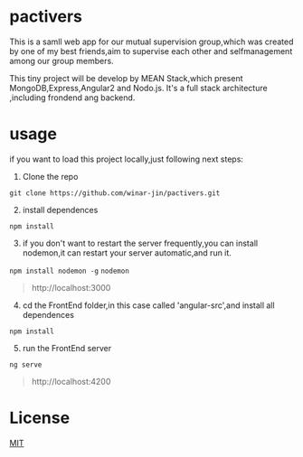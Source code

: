 # pactivers

This is a samll web app for our mutual supervision group,which was created by one of my best friends,aim to supervise each other and selfmanagement among our group members.

This tiny project will be develop by MEAN Stack,which present MongoDB,Express,Angular2 and Nodo.js. It's a full stack architecture ,including frondend ang backend.

# usage

if you want to load this project locally,just following next steps:

1. Clone the repo

`git clone https://github.com/winar-jin/pactivers.git`

2. install dependences

`npm install`

3. if you don't want to restart the server frequently,you can install nodemon,it can restart your server automatic,and run it.

`npm install nodemon -g`
`nodemon`  
> http://localhost:3000

4. cd the FrontEnd folder,in this case called 'angular-src',and install all dependences

`npm install`

5. run the FrontEnd server

`ng serve`
> http://localhost:4200

# License
[MIT](https://opensource.org/licenses/MIT)
